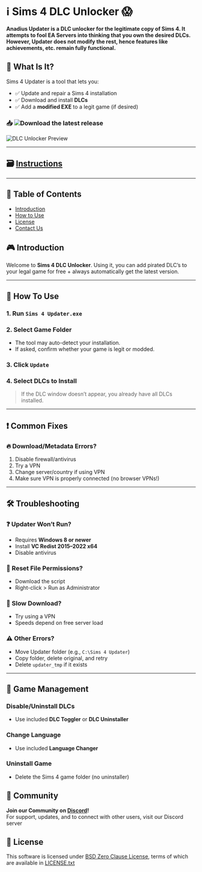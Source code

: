 # ℹ Sims 4 DLC Unlocker 😱

**Anadius Updater is a DLC unlocker for the legitimate copy of Sims 4. It attempts to fool EA Servers into thinking that you own the desired DLCs. However, Updater does not modify the rest, hence features like achievements, etc. remain fully functional.**

## 🧩 What Is It?

Sims 4 Updater is a tool that lets you:

- ✅ Update and repair a Sims 4 installation  
- ✅ Download and install **DLCs**  
- ✅ Add a **modified EXE** to a legit game (if desired)

### 📥 ![Download the latest release]()

![DLC Unlocker Preview](https://anadius.su/images/updater.png)

---

## 🗃 [Instructions](https://anadius.su/sims-4-instructions)

---

## 📑 Table of Contents
- [Introduction](#introduction)
- [How to Use](#how-to-use)
- [License](#license)
- [Contact Us](#contact-us)

## 🎮 Introduction
Welcome to **Sims 4 DLC Unlocker**. Using it, you can add pirated DLC’s to your legal game for free + always automatically get the latest version.

---

## 🚀 How To Use

### 1. Run `Sims 4 Updater.exe`

### 2. Select Game Folder

- The tool may auto-detect your installation.
- If asked, confirm whether your game is legit or modded.

### 3. Click `Update`

### 4. Select DLCs to Install

> If the DLC window doesn’t appear, you already have all DLCs installed.

---

## ❗ Common Fixes

### 🔥 Download/Metadata Errors?

1. Disable firewall/antivirus  
2. Try a VPN  
3. Change server/country if using VPN  
4. Make sure VPN is properly connected (no browser VPNs!)


---

## 🛠️ Troubleshooting

### ❓ Updater Won’t Run?

- Requires **Windows 8 or newer**
- Install **VC Redist 2015–2022 x64**
- Disable antivirus

### 🔄 Reset File Permissions?

- Download the script
- Right-click > Run as Administrator

### 🐌 Slow Download?

- Try using a VPN  
- Speeds depend on free server load

### ⚠️ Other Errors?

- Move Updater folder (e.g., `C:\Sims 4 Updater`)
- Copy folder, delete original, and retry
- Delete `updater_tmp` if it exists

---

## 🧹 Game Management

### Disable/Uninstall DLCs

- Use included **DLC Toggler** or **DLC Uninstaller**

### Change Language

- Use included **Language Changer**

### Uninstall Game

- Delete the Sims 4 game folder (no uninstaller)

## 📢 Community
**Join our Community on [Discord](https://discord.gg/Sims4)!**  
For support, updates, and to connect with other users, visit our Discord server

## 📄 License

This software is licensed under [BSD Zero Clause  License], terms of which are available in [LICENSE.txt]

[BSD Zero Clause  License]: https://choosealicense.com/licenses/0bsd/
[LICENSE.txt]: LICENSE.txt
